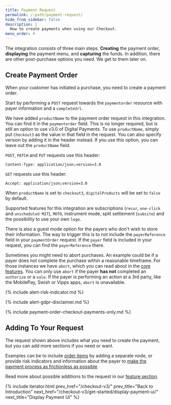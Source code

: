 ```yaml
---
title: Payment Request
permalink: /:path/payment-request/
hide_from_sidebar: false
description: |
  How to create payments when using our Checkout.
menu_order: 4
---
```


The integration consists of three main steps. **Creating** the payment order,
**displaying** the payment menu, and **capturing** the funds. In addition, there
are other post-purchase options you need. We get to them later on.

## Create Payment Order

When your customer has initiated a purchase, you need to create a payment order.

Start by performing a `POST` request towards the `paymentorder` resource
with payer information and a `completeUrl`.

We have added `productName` to the payment order request in this integration.
You can find it in the `paymentorder` field. This is no longer required, but is
still an option to use v3.0 of Digital Payments. To use `productName`, simply
put `Checkout3` as the value in that field in the request. You can also specify
version by adding it in the header instead. If you use this option, you can
leave out the `productName` field.

`POST`, `PATCH` and `PUT` requests use this header:

`Content-Type: application/json;version=3.0`

`GET` requests use this header:

`Accept: application/json;version=3.0`

When `productName` is set to `checkout3`, `digitalProducts` will be set to
`false` by default.

Supported features for this integration are subscriptions (`recur`, `one-click`
and `unscheduled MIT`), `MOTO`, instrument mode, split settlement (`subsite`)
and the possibility to use your own `logo`.

There is also a guest mode option for the payers who don't wish to store their
information. The way to trigger this is to not include the `payerReference`
field in your `paymentOrder` request. If the `payer` field is included in your
request, you can find the `payerReference` there.

Sometimes you might need to abort purchases. An example could be if a payer does
not complete the purchase within a reasonable timeframe. For those instances we
have `abort`, which you can read about in the [core features][abort-feature].
You can only use `abort` if the payer **has not** completed an `authorize` or a
`sale`. If the payer is performing an action at a 3rd party, like the MobilePay,
Swish or Vipps apps, `abort` is unavailable.

{% include alert-risk-indicator.md %}

{% include alert-gdpr-disclaimer.md %}

{% include payment-order-checkout-payments-only.md %}

## Adding To Your Request

The request shown above includes what you need to create the payment, but you
can add more sections if you need or want.

Examples can be to include [order items][order-items] by adding a separate node,
or provide risk indicators and information about the payer to
[make the payment process as frictionless as possible][frictionless].

Read more about possible additions to the request in our
[feature section][features].

{% include iterator.html prev_href="/checkout-v3/"
                         prev_title="Back to Introduction"
                         next_href="/checkout-v3/get-started/display-payment-ui/"
                         next_title="Display Payment UI" %}

[abort-feature]: /checkout-v3/features/core/abort
[features]: /checkout-v3/features/
[frictionless]: /checkout-v3/features/core/frictionless-payments
[order-items]: /checkout-v3/features/optional/order-items
